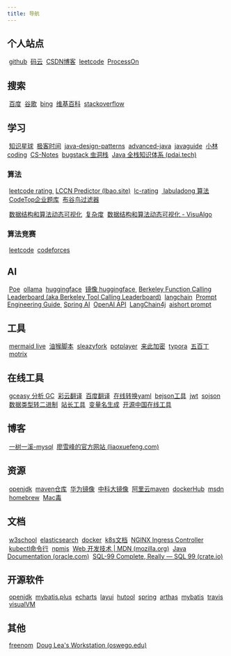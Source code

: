 ```yaml
---
title: 导航
---
```


## 个人站点
&nbsp;[github](https://github.com/db117) 
&nbsp;[码云](https://gitee.com/db117)
&nbsp;[CSDN博客](https://blog.csdn.net/weixin_38761297)
&nbsp;[leetcode](https://leetcode-cn.com/u/db117/)
&nbsp;[ProcessOn](https://www.processon.com/u/5aaa7a7ee4b0a84684088ded)


## 搜索
&nbsp;[百度](https://www.baidu.com/)
&nbsp;[谷歌](https://www.google.com/)
&nbsp;[bing](https://cn.bing.com/)
&nbsp;[维基百科](https://zh.wikipedia.org)
&nbsp;[stackoverflow](https://stackoverflow.com)

## 学习
&nbsp;[知识星球](https://wx.zsxq.com/)
&nbsp;[极客时间](https://time.geekbang.org/)
&nbsp;[java-design-patterns](https://java-design-patterns.com/zh/)
&nbsp;[advanced-java](https://doocs.github.io/advanced-java/#/)
&nbsp;[javaguide](https://javaguide.cn/)
&nbsp;[小林coding](https://xiaolincoding.com/)
&nbsp;[CS-Notes](https://cyc2018.xyz/)
&nbsp;[bugstack 虫洞栈](https://bugstack.cn/)
&nbsp;[Java 全栈知识体系 (pdai.tech)](https://pdai.tech/)

### 算法
&nbsp;[leetcode rating ](https://zerotrac.github.io/leetcode_problem_rating/#/)
&nbsp;[LCCN Predictor (lbao.site)](https://lccn.lbao.site/)
&nbsp;[lc-rating](https://huxulm.github.io/lc-rating/)
&nbsp;[ labuladong 算法]( https://labuladong.gitee.io/algo/)
&nbsp;[CodeTop企业题库](https://codetop.cc/#/home)
&nbsp;[布谷鸟过滤器](http://www.lkozma.net/cuckoo_hashing_visualization/)

&nbsp;[数据结构和算法动态可视化](https://www.cs.usfca.edu/~galles/visualization/Algorithms.html)
&nbsp;[复杂度](http://cooervo.github.io/Algorithms-DataStructures-BigONotation/index.html)
&nbsp;[数据结构和算法动态可视化 - VisuAlgo](https://visualgo.net/zh)

### 算法竞赛
&nbsp;[leetcode](https://leetcode-cn.com/u/db117/)
&nbsp;[codeforces](https://codeforces.com/)

## AI
&nbsp;[Poe](https://poe.com/)
&nbsp;[ollama](https://ollama.com/)
&nbsp;[huggingface](https://huggingface.co/)
&nbsp;[镜像 huggingface ](https://hf-mirror.com/)
&nbsp;[Berkeley Function Calling Leaderboard (aka Berkeley Tool Calling Leaderboard)](https://gorilla.cs.berkeley.edu/leaderboard.html)
&nbsp;[langchain](https://python.langchain.com/)
&nbsp;[Prompt Engineering Guide ](https://www.promptingguide.ai/)
&nbsp;[Spring AI](https://docs.spring.io/spring-ai/reference/index.html)
&nbsp;[OpenAI API](https://platform.openai.com/docs/overview)
&nbsp;[LangChain4j](https://docs.langchain4j.dev/)
&nbsp;[aishort prompt](https://www.aishort.top/)



## 工具
&nbsp;[mermaid live](https://mermaid.live/edit)
&nbsp;[油猴脚本](https://greasyfork.org/zh-CN/scripts)
&nbsp;[sleazyfork](https://sleazyfork.org/zh-CN/scripts)
&nbsp;[potplayer](https://potplayer.daum.net/?lang=zh_CN)
&nbsp;[来此加密](https://letsencrypt.osfipin.com/)
&nbsp;[typora](https://typora.io/)
&nbsp;[五百丁](https://www.500d.me/)
&nbsp;[motrix](https://motrix.app/)


## 在线工具
&nbsp;[gceasy 分析 GC](https://gceasy.io/)
&nbsp;[彩云翻译]( https://fanyi.caiyunapp.com/#/ )
&nbsp;[百度翻译](https://fanyi.baidu.com/)
&nbsp;[在线转换yaml](https://www.toyaml.com/index.html)
&nbsp;[bejson工具](https://www.bejson.com/)
&nbsp;[jwt](https://jwt.io/)
&nbsp;[sojson](https://www.sojson.com/)
&nbsp;[数据类型转二进制](http://www.binaryconvert.com/index.html)
&nbsp;[站长工具](http://tool.chinaz.com/)
&nbsp;[变量名生成](https://unbug.github.io/codelf/)
&nbsp;[开源中国在线工具](http://tool.oschina.net/)

## 博客
&nbsp;[一树一溪-mysql](https://www.bigspring.cn/)
&nbsp;[廖雪峰的官方网站 (liaoxuefeng.com)](https://www.liaoxuefeng.com/)


## 资源
&nbsp;[openjdk](https://jdk.java.net/archive/)
&nbsp;[maven仓库](https://mvnrepository.com/)
&nbsp;[华为镜像](https://mirrors.huaweicloud.com/)
&nbsp;[中科大镜像](http://mirrors.ustc.edu.cn/)
&nbsp;[阿里云maven](https://maven.aliyun.com/mvn/guide)
&nbsp;[dockerHub](https://hub.docker.com/)
&nbsp;[msdn](https://next.itellyou.cn)
&nbsp;[homebrew](https://brew.sh/)
&nbsp;[Mac毒 ](https://www.macdo.cn/)

## 文档
&nbsp;[w3school](https://www.w3school.com.cn/)
&nbsp;[elasticsearch](https://www.elastic.co/guide/cn/elasticsearch/guide/current/index.html)
&nbsp;[docker](https://docs.docker.com/engine/reference/commandline/docker/)
&nbsp;[k8s文档](https://kubernetes.io/zh/docs/home/)
&nbsp;[NGINX Ingress Controller ](https://kubernetes.github.io/ingress-nginx/)
&nbsp;[kubectl命令行](https://kubernetes.io/docs/reference/generated/kubectl/kubectl-commands)
&nbsp;[npmjs](https://docs.npmjs.com/)
&nbsp;[Web 开发技术 | MDN (mozilla.org)](https://developer.mozilla.org/zh-CN/docs/Web)
&nbsp;[Java Documentation (oracle.com)](https://docs.oracle.com/en/java/index.html)
&nbsp;[SQL-99 Complete, Really — SQL 99 (crate.io)](https://crate.io/docs/sql-99/en/latest/index.html)

## 开源软件
&nbsp;[openjdk](http://openjdk.java.net/)
&nbsp;[mybatis.plus](https://baomidou.com/)
&nbsp;[echarts](https://echarts.js.cn/zh/index.html)
&nbsp;[layui](https://layui.dev/)
&nbsp;[hutool](https://hutool.cn/docs/#/)
&nbsp;[spring](http://spring.io/)
&nbsp;[arthas](https://alibaba.github.io/arthas/index.html)
&nbsp;[mybatis](https://blog.mybatis.org/)
&nbsp;[travis](https://travis-ci.org)
&nbsp;[visualVM](https://visualvm.github.io/?Java_VisualVM)


## 其他
&nbsp;[freenom](https://www.freenom.com/)
&nbsp;[Doug Lea's Workstation (oswego.edu)](http://gee.cs.oswego.edu/)
